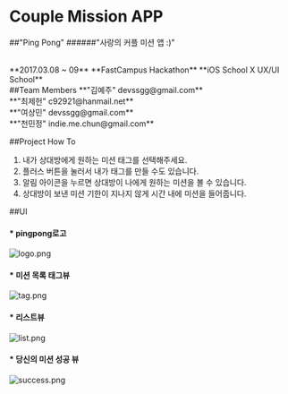 # Couple Mission APP
##"Ping Pong"
######"사랑의 커플 미션 앱 :)"


<br>
**2017.03.08 ~ 09**  
**FastCampus Hackathon**  
**iOS School X UX/UI School**  



<br>
##Team Members
**"김예주"  devssgg@gmail.com**
<br>
**"최제헌" c92921@hanmail.net**
<br>
**"여상민" devssgg@gmail.com**
<br>
**"천민정" indie.me.chun@gmail.com**

<br>

##Project How To
1. 내가 상대방에게 원하는 미션 태그를 선택해주세요.
2. 플러스 버튼을 눌러서 내가 태그를 만들 수도 있습니다.
3. 알림 아이콘을 누르면 상대방이 나에게 원하는 미션을 볼 수 있습니다.
4. 상대방이 보낸 미션 기한이 지나지 않게 시간 내에 미션을 들어줍니다.



##UI

#### * pingpong로고


![logo.png](./img/logo.png)




#### * 미션 목록 태그뷰


![tag.png](./img/tag.png)





#### * 리스트뷰


![list.png](./img/list.png)







#### * 당신의 미션 성공 뷰


![success.png](./img/success.png)











